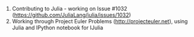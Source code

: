 1) Contributing to Julia - working on Issue #1032 (https://github.com/JuliaLang/julia/issues/1032)
2) Working through Project Euler Problems (http://projecteuler.net), using Julia and IPython notebook for IJulia